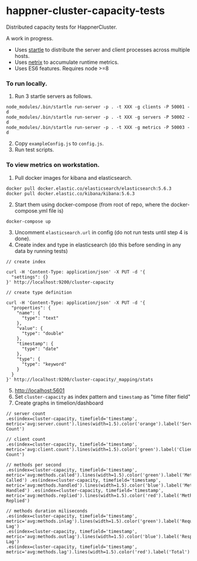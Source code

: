 # happner-cluster-capacity-tests

Distributed capacity tests for HappnerCluster.

A work in progress.

* Uses [startle](https://github.com/nomilous/startle) to distribute the server and client processes across multiple hosts.
* Uses [netrix](https://github.com/nomilous/netrix) to accumulate runtime metrics.
* Uses ES6 features. Requires node >=8

### To run locally.

1. Run 3 startle servers as follows.

```
node_modules/.bin/startle run-server -p . -t XXX -g clients -P 50001 -d
node_modules/.bin/startle run-server -p . -t XXX -g servers -P 50002 -d
node_modules/.bin/startle run-server -p . -t XXX -g metrics -P 50003 -d
```

2. Copy  `exampleConfig.js` to `config.js`.
3. Run test scripts.




### To view metrics on workstation.

1. Pull docker images for kibana and elasticsearch.

```
docker pull docker.elastic.co/elasticsearch/elasticsearch:5.6.3
docker pull docker.elastic.co/kibana/kibana:5.6.3
```

2. Start them using docker-compose (from root of repo, where the docker-compose.yml file is)

```
docker-compose up
```

3. Uncomment `elasticsearch.url` in config (do not run tests until step 4 is done).
4. Create index and type in elasticsearch (do this before sending in any data by running tests)

```
// create index

curl -H 'Content-Type: application/json' -X PUT -d '{
  "settings": {}
}' http://localhost:9200/cluster-capacity

// create type definition

curl -H 'Content-Type: application/json' -X PUT -d '{
  "properties": {
    "name": {
      "type": "text"
    },
    "value": {
      "type": "double"
    },
    "timestamp": {
      "type": "date"
    },
    "type": {
      "type": "keyword"
    }
  }
}' http://localhost:9200/cluster-capacity/_mapping/stats

```

5. [http://localhost:5601](http://localhost:5601)
6. Set `cluster-capacity` as index pattern and `timestamp` as "time filter field"
7. Create graphs in timelion/dashboard

```
// server count
.es(index=cluster-capacity, timefield='timestamp', metric='avg:server.count').lines(width=1.5).color('orange').label('Server Count')

// client count
.es(index=cluster-capacity, timefield='timestamp', metric='avg:client.count').lines(width=1.5).color('green').label('Client Count')

// methods per second
.es(index=cluster-capacity, timefield='timestamp', metric='avg:methods.called').lines(width=1.5).color('green').label('Methods Called') .es(index=cluster-capacity, timefield='timestamp', metric='avg:methods.handled').lines(width=1.5).color('blue').label('Methods Handled') .es(index=cluster-capacity, timefield='timestamp', metric='avg:methods.replied').lines(width=1.5).color('red').label('Methods Replied')

// methods duration miliseconds
.es(index=cluster-capacity, timefield='timestamp', metric='avg:methods.inlag').lines(width=1.5).color('green').label('Request Lag')
.es(index=cluster-capacity, timefield='timestamp', metric='avg:methods.outlag').lines(width=1.5).color('blue').label('Response Lag')
.es(index=cluster-capacity, timefield='timestamp', metric='avg:methods.lag').lines(width=1.5).color('red').label('Total')


```

